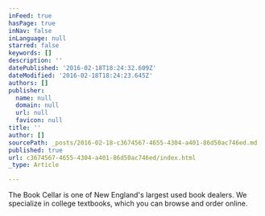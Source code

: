 ```yaml
---
inFeed: true
hasPage: true
inNav: false
inLanguage: null
starred: false
keywords: []
description: ''
datePublished: '2016-02-18T18:24:32.609Z'
dateModified: '2016-02-18T18:24:23.645Z'
authors: []
publisher:
  name: null
  domain: null
  url: null
  favicon: null
title: ''
author: []
sourcePath: _posts/2016-02-18-c3674567-4655-4304-a401-86d50ac746ed.md
published: true
url: c3674567-4655-4304-a401-86d50ac746ed/index.html
_type: Article

---
```

The Book Cellar is one of New England's largest used book dealers. We 
specialize in college textbooks, which you can browse and order online.